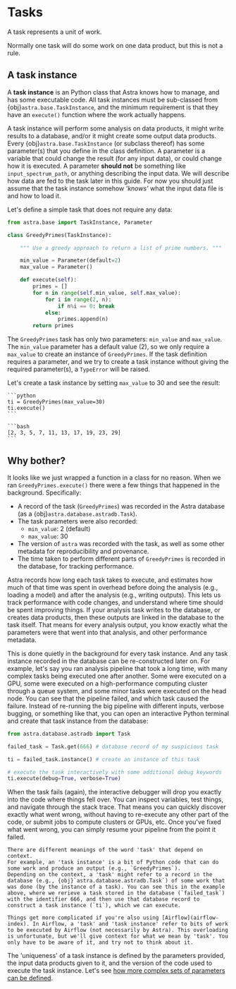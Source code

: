 # Tasks

A task represents a unit of work. 

Normally one task will do some work on one data product, but this is not a rule.


## A task instance

A **task instance** is an Python class that Astra knows how to manage, and has some executable code.
All task instances must be sub-classed from {obj}`astra.base.TaskInstance`, and the minimum requirement is that they have an `execute()` function where the work actually happens.


A task instance will perform some analysis on data products, it might write results to a database, and/or it might create some output data products.
Every {obj}`astra.base.TaskInstance` (or subclass thereof) has some parameter(s) that you define in the class definition.
A parameter is a variable that could change the result (for any input data), or could change how it is executed.
A parameter **should not** be something like `input_spectrum_path`, or anything describing the input data. We will describe how data are fed to the task later in this guide. 
For now you should just assume that the task instance somehow _'knows'_ what the input data file is and how to load it.

Let's define a simple task that does not require any data:

```python
from astra.base import TaskInstance, Parameter

class GreedyPrimes(TaskInstance):

    """ Use a greedy approach to return a list of prime numbers. """

    min_value = Parameter(default=2)
    max_value = Parameter()

    def execute(self):
        primes = []
        for n in range(self.min_value, self.max_value):
            for i in range(2, n):
                if n%i == 0: break
            else:
                primes.append(n)
        return primes
```

The `GreedyPrimes` task has only two parameters: `min_value` and `max_value`. The `min_value` parameter has a default value (2), so we only require a `max_value` to create an instance of `GreedyPrimes`. If the task definition requires a parameter, and we try to create a task instance without giving the required parameter(s), a `TypeError` will be raised.

Let's create a task instance by setting `max_value` to 30 and see the result:

``````{tab} Python
```python
ti = GreedyPrimes(max_value=30)
ti.execute()
```
``````
``````{tab} Output
```bash
[2, 3, 5, 7, 11, 13, 17, 19, 23, 29]
```
``````


## Why bother?

It looks like we just wrapped a function in a class for no reason. When we ran `GreedyPrimes.execute()` there were a few things that happened in the background. Specifically:

- A record of the task (`GreedyPrimes`) was recorded in the Astra database (as a {obj}`astra.database.astradb.Task`). 
- The task parameters were also recorded:
    + `min_value`: 2 (default)
    + `max_value`: 30
- The version of `astra` was recorded with the task, as well as some other metadata for reproducibility and provenance.
- The time taken to perform different parts of `GreedyPrimes` is recorded in the database, for tracking performance.

Astra records how long each task takes to execute, and estimates how much of that time was spent in overhead before doing the analysis (e.g., loading a model)  and after the analysis (e.g., writing outputs). 
This lets us track performance with code changes, and understand where time should be spent improving things. If your analysis task writes to the database, or creates data products, then these outputs are linked in the database to the task itself. That means for every analysis output, you know exactly what the parameters were that went into that analysis, and other performance metadata.

This is done quietly in the background for every task instance. And any task instance recorded in the database can be re-constructed later on. For example, let's say you ran analysis pipeline that took a long time, with many complex tasks being executed one after another. Some were executed on a GPU, some were executed on a high-performance computing cluster through a queue system, and some minor tasks were executed on the head node. You can see that the pipeline failed, and which task caused the failure. Instead of re-running the big pipeline with different inputs, verbose bugging, or something like that, you can open an interactive Python terminal and create that task instance from the database:

```python
from astra.database.astradb import Task

failed_task = Task.get(666) # database record of my suspicious task

ti = failed_task.instance() # create an instance of this task

# execute the task interactively with some additional debug keywords
ti.execute(debug=True, verbose=True)
```

When the task fails (again), the interactive debugger will drop you exactly into the code where things fell over. You can inspect variables, test things, and navigate through the stack trace. That means you can quickly discover exactly what went wrong, without having to re-execute any other part of the code, or submit jobs to compute clusters or GPUs, etc. Once you've fixed what went wrong, you can simply resume your pipeline from the point it failed.


```{important}
There are different meanings of the word 'task' that depend on context. 
For example, an 'task instance' is a bit of Python code that can do some work and produce an output (e.g., `GreedyPrimes`). 
Depending on the context, a 'task' might refer to a record in the database (e.g., {obj}`astra.database.astradb.Task`) of some work that was done (by the instance of a task). You can see this in the example above, where we rerieve a task stored in the database (`failed_task`) with the identifier 666, and then use that database record to construct a task instance (`ti`), which we can execute.

Things get more complicated if you're also using [Airflow](airflow-index). In Airflow, a 'task' and 'task instance' refer to bits of work to be executed by Airflow (not necessarily by Astra). This overloading is unfortunate, but we'll give context for what we mean by 'task'. You only have to be aware of it, and try not to think about it.
```

The 'uniqueness' of a task instance is defined by the parameters provided, the input data products given to it, and the version of the code used to execute the task instance. Let's see [how more complex sets of parameters can be defined](parameters).